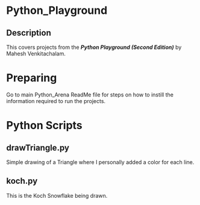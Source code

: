 # Python_Playground

## Description
This covers projects from the ***Python Playground (Second Edition)*** by Mahesh Venkitachalam.

# Preparing
Go to main Python_Arena ReadMe file for steps on how to instill the information required to run the projects.

# Python Scripts

## drawTriangle.py
Simple drawing of a Triangle where I personally added a color for each line.

## koch.py
This is the Koch Snowflake being drawn.
